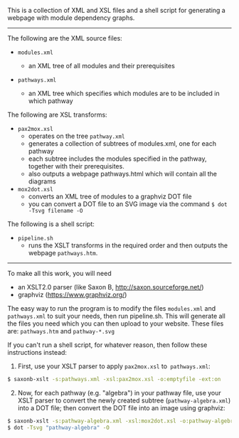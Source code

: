 This is a collection of XML and XSL files and a shell script for generating 
a webpage with module dependency graphs.

---

The following are the XML source files:

- `modules.xml`
  + an XML tree of all modules and their prerequisites

- `pathways.xml`
  + an XML tree which specifies which modules are to be included in which pathway

The following are XSL transforms:

- `pax2mox.xsl`
  + operates on the tree `pathway.xml`
  + generates a collection of subtrees of modules.xml, one for each pathway
  + each subtree includes the modules specified in the pathway, together with
    their prerequisites.
  + also outputs a webpage pathways.html which will contain all the diagrams
- `mox2dot.xsl`
  + converts an XML tree of modules to a graphviz DOT file
  + you can convert a DOT file to an SVG image via the command
    `$ dot -Tsvg filename -O`

The following is a shell script:

- `pipeline.sh`
  + runs the XSLT transforms in the required order and then outputs the webpage
    `pathways.htm`.

--------------------------------------

To make all this work, you will need
- an XSLT2.0 parser (like Saxon B, <http://saxon.sourceforge.net/>)
- graphviz (<https://www.graphviz.org/>)

The easy way to run the program is to modify the files `modules.xml` and
`pathways.xml` to suit your needs, then run pipeline.sh. This will generate
all the files you need which you can then upload to your website. These files
are: `pathways.htm` and `pathway-*.svg`

If you can't run a shell script, for whatever reason, then follow these
instructions instead:

1. First, use your XSLT parser to apply `pax2mox.xsl` to` pathways.xml`:
```bash
$ saxonb-xslt -s:pathways.xml -xsl:pax2mox.xsl -o:emptyfile -ext:on
```

2. Now, for each pathway (e.g. "algebra") in your pathway file, use your
   XSLT parser to convert the newly created subtree
   (`pathway-algebra.xml`) into a DOT file; then convert the DOT file
   into an image using graphviz:
```bash
$ saxonb-xslt -s:pathway-algebra.xml -xsl:mox2dot.xsl -o:pathway-algebra
$ dot -Tsvg "pathway-algebra" -O
```

